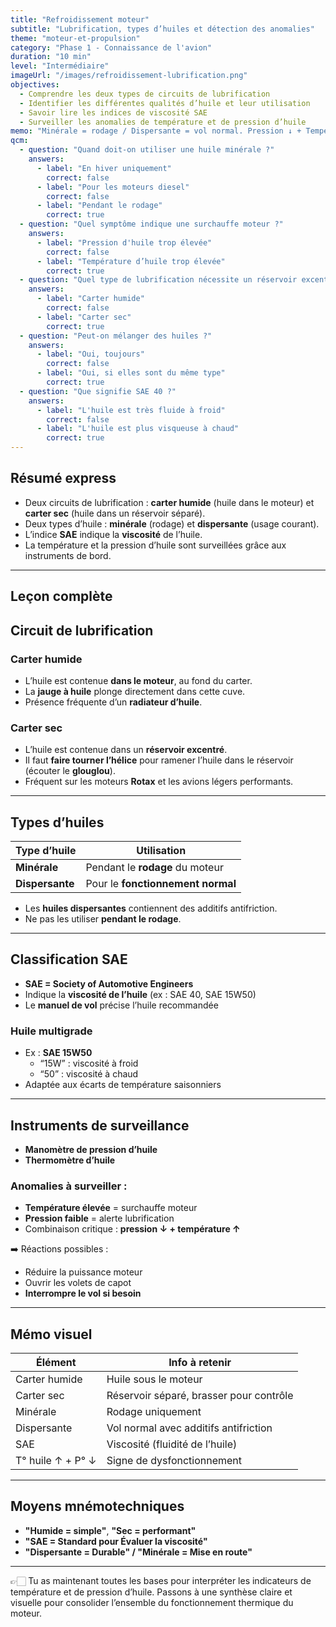 ```yaml
---
title: "Refroidissement moteur"
subtitle: "Lubrification, types d’huiles et détection des anomalies"
theme: "moteur-et-propulsion"
category: "Phase 1 - Connaissance de l'avion"
duration: "10 min"
level: "Intermédiaire"
imageUrl: "/images/refroidissement-lubrification.png"
objectives:
  - Comprendre les deux types de circuits de lubrification
  - Identifier les différentes qualités d’huile et leur utilisation
  - Savoir lire les indices de viscosité SAE
  - Surveiller les anomalies de température et de pression d’huile
memo: "Minérale = rodage / Dispersante = vol normal. Pression ↓ + Température ↑ = alerte !"
qcm:
  - question: "Quand doit-on utiliser une huile minérale ?"
    answers:
      - label: "En hiver uniquement"
        correct: false
      - label: "Pour les moteurs diesel"
        correct: false
      - label: "Pendant le rodage"
        correct: true
  - question: "Quel symptôme indique une surchauffe moteur ?"
    answers:
      - label: "Pression d'huile trop élevée"
        correct: false
      - label: "Température d’huile trop élevée"
        correct: true
  - question: "Quel type de lubrification nécessite un réservoir excentré ?"
    answers:
      - label: "Carter humide"
        correct: false
      - label: "Carter sec"
        correct: true
  - question: "Peut-on mélanger des huiles ?"
    answers:
      - label: "Oui, toujours"
        correct: false
      - label: "Oui, si elles sont du même type"
        correct: true
  - question: "Que signifie SAE 40 ?"
    answers:
      - label: "L'huile est très fluide à froid"
        correct: false
      - label: "L'huile est plus visqueuse à chaud"
        correct: true
---
```


## Résumé express

- Deux circuits de lubrification : **carter humide** (huile dans le moteur) et **carter sec** (huile dans un réservoir séparé).
- Deux types d’huile : **minérale** (rodage) et **dispersante** (usage courant).
- L’indice **SAE** indique la **viscosité** de l’huile.
- La température et la pression d’huile sont surveillées grâce aux instruments de bord.

---

## Leçon complète

## Circuit de lubrification

### Carter humide

- L’huile est contenue **dans le moteur**, au fond du carter.
- La **jauge à huile** plonge directement dans cette cuve.
- Présence fréquente d’un **radiateur d’huile**.

### Carter sec

- L’huile est contenue dans un **réservoir excentré**.
- Il faut **faire tourner l’hélice** pour ramener l’huile dans le réservoir (écouter le **glouglou**).
- Fréquent sur les moteurs **Rotax** et les avions légers performants.

---

## Types d’huiles

| Type d’huile    | Utilisation                       |
| --------------- | --------------------------------- |
| **Minérale**    | Pendant le **rodage** du moteur   |
| **Dispersante** | Pour le **fonctionnement normal** |

- Les **huiles dispersantes** contiennent des additifs antifriction.
- Ne pas les utiliser **pendant le rodage**.

---

## Classification SAE

- **SAE = Society of Automotive Engineers**
- Indique la **viscosité de l’huile** (ex : SAE 40, SAE 15W50)
- Le **manuel de vol** précise l’huile recommandée

### Huile multigrade

- Ex : **SAE 15W50**
  - “15W” : viscosité à froid
  - “50” : viscosité à chaud
- Adaptée aux écarts de température saisonniers

---

## Instruments de surveillance

- **Manomètre de pression d’huile**
- **Thermomètre d’huile**

### Anomalies à surveiller :

- **Température élevée** = surchauffe moteur
- **Pression faible** = alerte lubrification
- Combinaison critique : **pression ↓ + température ↑**

➡️ Réactions possibles :

- Réduire la puissance moteur
- Ouvrir les volets de capot
- **Interrompre le vol si besoin**

---

## Mémo visuel

| Élément           | Info à retenir                          |
| ----------------- | --------------------------------------- |
| Carter humide     | Huile sous le moteur                    |
| Carter sec        | Réservoir séparé, brasser pour contrôle |
| Minérale          | Rodage uniquement                       |
| Dispersante       | Vol normal avec additifs antifriction   |
| SAE               | Viscosité (fluidité de l’huile)         |
| T° huile ↑ + P° ↓ | Signe de dysfonctionnement              |

---

## Moyens mnémotechniques

- **"Humide = simple"**, **"Sec = performant"**
- **"SAE = Standard pour Évaluer la viscosité"**
- **"Dispersante = Durable" / "Minérale = Mise en route"**

---

👉🏻 Tu as maintenant toutes les bases pour interpréter les indicateurs de température et de pression d’huile. Passons à une synthèse claire et visuelle pour consolider l’ensemble du fonctionnement thermique du moteur.
